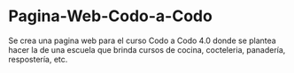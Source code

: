 # Pagina-Web-Codo-a-Codo
Se crea una pagina web para el curso Codo a Codo 4.0 donde se plantea hacer la de una escuela que brinda cursos de cocina, cocteleria, panadería, respostería, etc.
